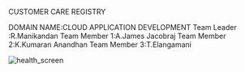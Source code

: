 CUSTOMER CARE REGISTRY

DOMAIN NAME:CLOUD APPLICATION DEVELOPMENT
Team Leader :R.Manikandan
Team Member 1:A.James Jacobraj
Team Member 2:K.Kumaran Anandhan
Team Member 3:T.Elangamani

![health_screen](https://user-images.githubusercontent.com/113270585/191786053-a29ce58d-cb6c-4059-9239-ed4c5829d56d.png)
